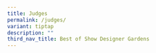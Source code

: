 ```yaml
---
title: Judges
permalink: /judges/
variant: tiptap
description: ""
third_nav_title: Best of Show Designer Gardens
---
```

